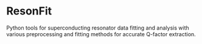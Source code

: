 # ResonFit
Python tools for superconducting resonator data fitting and analysis with various preprocessing and fitting methods for accurate Q-factor extraction.
